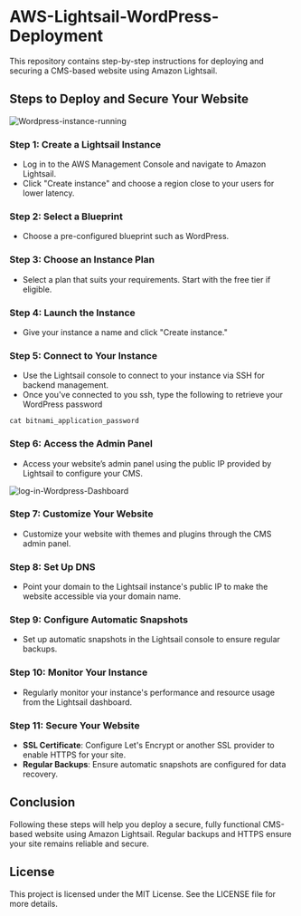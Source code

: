 # AWS-Lightsail-WordPress-Deployment

This repository contains step-by-step instructions for deploying and securing a CMS-based website using Amazon Lightsail.

## Steps to Deploy and Secure Your Website
![Wordpress-instance-running](https://github.com/user-attachments/assets/87226876-89db-4bde-9cff-0ec3a272307e)

### Step 1: Create a Lightsail Instance
- Log in to the AWS Management Console and navigate to Amazon Lightsail.
- Click "Create instance" and choose a region close to your users for lower latency.

### Step 2: Select a Blueprint
- Choose a pre-configured blueprint such as WordPress.

### Step 3: Choose an Instance Plan
- Select a plan that suits your requirements. Start with the free tier if eligible.

### Step 4: Launch the Instance
- Give your instance a name and click "Create instance."

### Step 5: Connect to Your Instance
- Use the Lightsail console to connect to your instance via SSH for backend management.
- Once you've connected to you ssh, type the following to retrieve your WordPress password

```
cat bitnami_application_password
```

### Step 6: Access the Admin Panel
- Access your website’s admin panel using the public IP provided by Lightsail to configure your CMS.

![log-in-Wordpress-Dashboard](https://github.com/user-attachments/assets/5dfb102b-bd7d-493f-9f7a-d4cbefc0b6ce)


### Step 7: Customize Your Website
- Customize your website with themes and plugins through the CMS admin panel.

### Step 8: Set Up DNS
- Point your domain to the Lightsail instance's public IP to make the website accessible via your domain name.

### Step 9: Configure Automatic Snapshots
- Set up automatic snapshots in the Lightsail console to ensure regular backups.

### Step 10: Monitor Your Instance
- Regularly monitor your instance's performance and resource usage from the Lightsail dashboard.

### Step 11: Secure Your Website
- **SSL Certificate**: Configure Let's Encrypt or another SSL provider to enable HTTPS for your site.
- **Regular Backups**: Ensure automatic snapshots are configured for data recovery.

## Conclusion
Following these steps will help you deploy a secure, fully functional CMS-based website using Amazon Lightsail. Regular backups and HTTPS ensure your site remains reliable and secure.

## License
This project is licensed under the MIT License. See the LICENSE file for more details.
